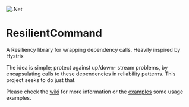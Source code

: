 ![.Net](https://github.com/VisualBean/ResilientCommand/workflows/.Net/badge.svg)

# ResilientCommand
A Resiliency library for wrapping dependency calls. Heavily inspired by Hystrix

The idea is simple; protect against up/down- stream problems, by encapsulating calls to these dependencies in reliability patterns.
This project seeks to do just that. 

Please check the [wiki](https://github.com/VisualBean/ResilientCommand/wiki) for more information
or the [examples](https://github.com/VisualBean/ResilientCommand/tree/main/ResilientCommand.Examples) some usage examples.


